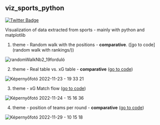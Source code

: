 ## viz_sports_python

<div id="badges">
  <a href="https://twitter.com/ambrusz_a">
    <img src="https://img.shields.io/badge/Twitter-blue?style=for-the-badge&logo=twitter&logoColor=white" alt="Twitter Badge"/>
  </a>
</div>


Visualization of data extracted from sports - mainly with python and matplotlib

1. theme - Random walk with the positions - **comparative**.        ([go to code] (random walk with rankings/))

![randomWalkNb2_19forduló](https://user-images.githubusercontent.com/66861232/208676527-e23fed80-9b67-408b-829f-14eb29a8b108.png)


2. theme - Real table vs. xG table - **comparative**      ([go to code](realAndxGCalc_tab/))


![Képernyőfotó 2022-11-23 - 19 33 21](https://user-images.githubusercontent.com/66861232/203622468-52a76f98-8a0d-4411-8ad4-5d46f69bcdb0.png)


3. theme - xG Match flow          ([go to code](matchXg_flow/))

![Képernyőfotó 2022-11-24 - 15 16 36](https://user-images.githubusercontent.com/66861232/203805892-dfddb5c3-3422-4e8a-a69e-edfedb3f0ae9.png)


4. theme - position of teams per round - **comparative**      ([go to code](teamsPosition/))

![Képernyőfotó 2022-11-29 - 10 15 18](https://user-images.githubusercontent.com/66861232/204488679-d7c638aa-5ca4-4f74-9857-ee9232bc57c5.png)
